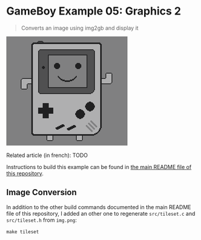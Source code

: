 # GameBoy Example 05: Graphics 2

> Converts an image using img2gb and display it

![Graphics 2](./graphics2-screenshot.png)

Related article (in french): TODO

Instructions to build this example can be found in [the main README file of this repository](https://github.com/flozz/gameboy-examples/#compiling-examples).


## Image Conversion

In addition to the other build commands documented in the main README file of this repository, I added an other one to regenerate `src/tileset.c` and `src/tileset.h` from `img.png`:

    make tileset
